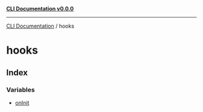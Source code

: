 [**CLI Documentation v0.0.0**](../README.md)

***

[CLI Documentation](../modules.md) / hooks

# hooks

## Index

### Variables

- [onInit](variables/onInit.md)
